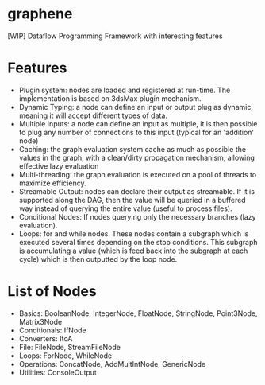 graphene
========

[WIP] Dataflow Programming Framework with interesting features

Features
========

* Plugin system: nodes are loaded and registered at run-time. The implementation is based on 3dsMax plugin mechanism.
* Dynamic Typing: a node can define an input or output plug as dynamic, meaning it will accept different types of data.
* Multiple Inputs: a node can define an input as multiple, it is then possible to plug any number of connections to this input (typical for an 'addition' node)
* Caching: the graph evaluation system cache as much as possible the values in the graph, with a clean/dirty propagation mechanism, allowing effective lazy evaluation
* Multi-threading: the graph evaluation is executed on a pool of threads to maximize efficiency.
* Streamable Output: nodes can declare their output as streamable. If it is supported along the DAG, then  the value will be queried in a buffered way instead of querying the entire value (useful to process files).
* Conditional Nodes: If nodes querying only the necessary branches (lazy evaluation).
* Loops: for and while nodes. These nodes contain a subgraph which is executed several times depending on the stop conditions. This subgraph is accumulating a value (which is feed back into the subgraph at each cycle) which is then outputted by the loop node.

List of Nodes
=============

* Basics: BooleanNode, IntegerNode, FloatNode, StringNode, Point3Node, Matrix3Node
* Conditionals: IfNode
* Converters: ItoA
* File: FileNode, StreamFileNode
* Loops: ForNode, WhileNode
* Operations: ConcatNode, AddMultIntNode, GenericNode
* Utilities: ConsoleOutput
